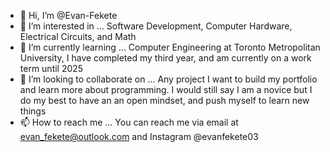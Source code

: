 - 👋 Hi, I’m @Evan-Fekete
- 👀 I’m interested in ... Software Development, Computer Hardware, Electrical Circuits, and Math
- 🌱 I’m currently learning ... Computer Engineering at Toronto Metropolitan University, I have completed my third year, and am currently on a work term until 2025
- 💞️ I’m looking to collaborate on ... Any project I want to build my portfolio and learn more about programming. I would still say I am a novice but I do my best to have an
an open mindset, and push myself to learn new things
- 📫 How to reach me ... You can reach me via email at evan_fekete@outlook.com and Instagram @evanfekete03

<!---
Evan-Fekete/Evan-Fekete is a ✨ special ✨ repository because its `README.md` (this file) appears on your GitHub profile.
You can click the Preview link to take a look at your changes.
--->
